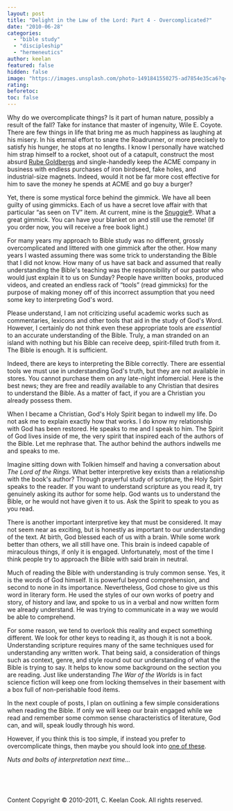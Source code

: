 ```yaml
---
layout: post
title: "Delight in the Law of the Lord: Part 4 - Overcomplicated?"
date: "2010-06-28"
categories: 
  - "bible study"
  - "discipleship"
  - "hermeneutics"
author: keelan
featured: false
hidden: false
image: "https://images.unsplash.com/photo-1491841550275-ad7854e35ca6?q=80&w=1974&auto=format&fit=crop&ixlib=rb-4.0.3&ixid=M3wxMjA3fDB8MHxwaG90by1wYWdlfHx8fGVufDB8fHx8fA%3D%3D"
rating:
beforetoc:
toc: false
---
```


Why do we overcomplicate things? Is it part of human nature, possibly a result of the fall? Take for instance that master of ingenuity, Wile E. Coyote. There are few things in life that bring me as much happiness as laughing at his misery. In his eternal effort to snare the Roadrunner, or more precisely to satisfy his hunger, he stops at no lengths. I know I personally have watched him strap himself to a rocket, shoot out of a catapult, construct the most absurd [Rube Goldbergs](http://en.wikipedia.org/wiki/Rube_Goldberg_machine) and single-handedly keep the ACME company in business with endless purchases of iron birdseed, fake holes, and industrial-size magnets. Indeed, would it not be far more cost effective for him to save the money he spends at ACME and go buy a burger?

Yet, there is some mystical force behind the gimmick. We have all been guilty of using gimmicks. Each of us have a secret love affair with that particular “as seen on TV” item. At current, mine is the [Snuggie®](https://www.getsnuggie.com/). What a great gimmick. You can have your blanket on and still use the remote! (If you order now, you will receive a free book light.)

For many years my approach to Bible study was no different, grossly overcomplicated and littered with one gimmick after the other. How many years I wasted assuming there was some trick to understanding the Bible that I did not know. How many of us have sat back and assumed that really understanding the Bible's teaching was the responsibility of our pastor who would just explain it to us on Sunday? People have written books, produced videos, and created an endless rack of “tools” (read gimmicks) for the purpose of making money off of this incorrect assumption that you need some key to interpreting God's word.

Please understand, I am not criticizing useful academic works such as commentaries, lexicons and other tools that aid in the study of God's Word. However, I certainly do not think even these appropriate tools are _essential_ to an accurate understanding of the Bible. Truly, a man stranded on an island with nothing but his Bible can receive deep, spirit-filled truth from it. The Bible is enough. It is sufficient.

Indeed, there are keys to interpreting the Bible correctly. There are essential tools we must use in understanding God's truth, but they are not available in stores. You cannot purchase them on any late-night infomercial. Here is the best news; they are free and readily available to any Christian that desires to understand the Bible. As a matter of fact, if you are a Christian you already possess them.

When I became a Christian, God's Holy Spirit began to indwell my life. Do not ask me to explain exactly how that works. I do know my relationship with God has been restored. He speaks to me and I speak to him. The Spirit of God lives inside of me, the very spirit that inspired each of the authors of the Bible. Let me rephrase that. The author behind the authors indwells me and speaks to me.

Imagine sitting down with Tolkien himself and having a conversation about _The Lord of the Rings_. What better interpretive key exists than a relationship with the book's author? Through prayerful study of scripture, the Holy Spirt speaks to the reader. If you want to understand scripture as you read it, try genuinely asking its author for some help. God wants us to understand the Bible, or he would not have given it to us. Ask the Spirit to speak to you as you read.

There is another important interpretive key that must be considered. It may not seem near as exciting, but is honestly as important to our understanding of the text. At birth, God blessed each of us with a brain. While some work better than others, we all still have one. This brain is indeed capable of miraculous things, if only it is engaged. Unfortunately, most of the time I think people try to approach the Bible with said brain in neutral.

Much of reading the Bible with understanding is truly common sense. Yes, it is the words of God himself. It is powerful beyond comprehension, and second to none in its importance. Nevertheless, God chose to give us this word in literary form. He used the styles of our own works of poetry and story, of history and law, and spoke to us in a verbal and now written form we already understand. He was trying to communicate in a way we would be able to comprehend.

For some reason, we tend to overlook this reality and expect something different. We look for other keys to reading it, as though it is not a book. Understanding scripture requires many of the same techniques used for understanding any written work. That being said, a consideration of things such as context, genre, and style round out our understanding of what the Bible is trying to say. It helps to know some background on the section you are reading. Just like understanding _The War of the Worlds_ is in fact science fiction will keep one from locking themselves in their basement with a box full of non-perishable food items.

In the next couple of posts, I plan on outlining a few simple considerations when reading the Bible. If only we will keep our brain engaged while we read and remember some common sense characteristics of literature, God can, and will, speak loudly through his word.

However, if you think this is too simple, if instead you prefer to overcomplicate things, then maybe you should look into [one of these](http://www.amazon.com/ACME-Catalog-Quality-Our-Dream/dp/081185115X).

_Nuts and bolts of interpretation next time..._

 

 

Content Copyright © 2010-2011, C. Keelan Cook. All rights reserved.
